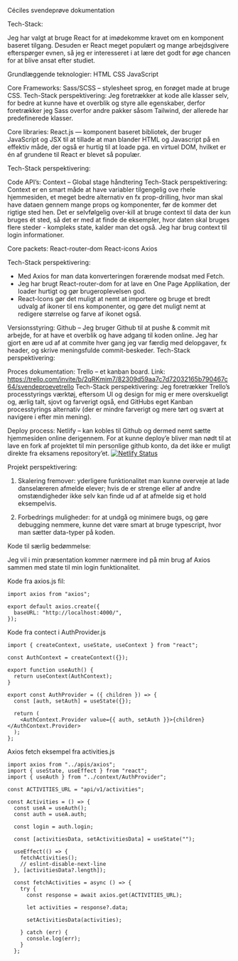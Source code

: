 Céciles svendeprøve dokumentation


Tech-Stack:

Jeg har valgt at bruge React for at imødekomme kravet om en komponent baseret tilgang. Desuden er React meget populært og mange arbejdsgivere efterspørger evnen, så jeg er interesseret i at lære det godt for øge chancen for at blive ansat efter studiet. 


Grundlæggende teknologier:
HTML
CSS
JavaScript


Core Frameworks:
Sass/SCSS – stylesheet sprog, en forøget made at bruge CSS. 
Tech-Stack perspektivering: 
Jeg foretrækker at kode alle klasser selv, for bedre at kunne have et overblik og styre alle egenskaber, derfor foretrækker jeg Sass overfor andre pakker såsom Tailwind, der allerede har predefinerede klasser.


Core libraries:
React.js — komponent baseret bibliotek, der bruger JavaScript og JSX til at tillade at man blander HTML og Javascript på en effektiv måde, der også er hurtig til at loade pga. en virtuel DOM, hvilket er én af grundene til React er blevet så populær. 

Tech-Stack perspektivering:


Code API’s:
Context – Global stage håndtering
Tech-Stack perspektivering: Context er en smart måde at have variabler tilgengelig ove rhele hjemmesiden, et meget bedre alternativ en fx prop-drilling, hvor man skal have dataen gennem mange props og komponenter, før de kommer det rigtige sted hen. Det er selvfølgelig over-kill at bruge context til data der kun bruges ét sted, så det er med at finde de eksempler, hvor daten skal bruges flere steder - kompleks state, kalder man det også. Jeg har brug context til login informationer.


Core packets:
React-router-dom 
React-icons 
Axios 

Tech-Stack perspektivering:
-	Med Axios for man data konverteringen forærende modsat med Fetch.
-	Jeg har brugt React-router-dom for at lave en One Page Applikation, der loader hurtigt og gør brugeroplevelsen god.
-	React-Icons gør det muligt at nemt at importere og bruge et bredt udvalg af ikoner til ens komponenter, og gøre det muligt nemt at redigere størrelse og farve af ikonet også.

Versionsstyring:
Github – Jeg bruger Github til at pushe & commit mit arbejde, for at have et overblik og have adgang til koden online. Jeg har gjort en ære ud af at commite hver gang jeg var færdig med delopgaver, fx header, og skrive meningsfulde commit-beskeder. 
Tech-Stack perspektivering:

Proces dokumentation:
Trello – et kanban board. Link: https://trello.com/invite/b/2qRKmim7/82309d59aa7c7d72032165b790467c64/svendeproevetrello
Tech-Stack perspektivering:
Jeg foretrækker Trello’s processtyrings værktøj, eftersom UI og design for mig er mere overskueligt og, ærlig talt, sjovt og farverigt også, end GitHubs eget Kanban processtyrings alternativ (der er mindre farverigt og mere tørt og svært at navigere i efter min mening). 

Deploy process:
Netlify – kan kobles til Github og dermed nemt sætte hjemmesiden online derigennem. For at kunne deploy’e bliver man nødt til at lave en fork af projektet til min personlige github konto, da det ikke er muligt direkte fra eksamens repository’et. 
[![Netlify Status](https://api.netlify.com/api/v1/badges/3304d1ae-ee79-4bf8-9733-cb5c7d9a3226/deploy-status)](https://app.netlify.com/sites/landrup-dans-netlify/deploys)


Projekt perspektivering:
1.	Skalering fremover: yderligere funktionalitet man kunne overveje at lade danselæreren afmelde elever; hvis de er strenge eller af andre omstændigheder ikke selv kan finde ud af at afmelde sig et hold eksempelvis.  

2.	Forbedrings muligheder: for at undgå og minimere bugs, og gøre debugging nemmere, kunne det være smart at bruge typescript, hvor man sætter data-typer på koden. 




Kode til særlig bedømmelse: 

Jeg vil i min præsentation kommer nærmere ind på min brug af Axios sammen med state til min login funktionalitet. 

Kode fra axios.js fil:
```
import axios from "axios";

export default axios.create({
  baseURL: "http://localhost:4000/",
});
```
Kode fra contect i AuthProvider.js
```
import { createContext, useState, useContext } from "react";

const AuthContext = createContext({});

export function useAuth() {
  return useContext(AuthContext);
}

export const AuthProvider = ({ children }) => {
  const [auth, setAuth] = useState({});

  return (
    <AuthContext.Provider value={{ auth, setAuth }}>{children}</AuthContext.Provider>
  );
};
```
Axios fetch eksempel fra activities.js
```
import axios from "../apis/axios";
import { useState, useEffect } from "react";
import { useAuth } from "../context/AuthProvider";

const ACTIVITIES_URL = "api/v1/activities";

const Activities = () => {
  const useA = useAuth();
  const auth = useA.auth;

  const login = auth.login;

  const [activitiesData, setActivitiesData] = useState("");

  useEffect(() => {
    fetchActivities();
    // eslint-disable-next-line
  }, [activitiesData?.length]);

  const fetchActivities = async () => {
    try {
      const response = await axios.get(ACTIVITIES_URL);

      let activities = response?.data;

      setActivitiesData(activities);

    } catch (err) {
      console.log(err);
    }
  };
```
